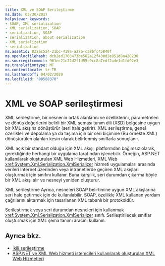 ```yaml
---
title: XML ve SOAP Serileştirme
ms.date: 03/30/2017
helpviewer_keywords:
- SOAP, XML serialization
- XML serialization, SOAP
- serialization, SOAP
- serialization, about serialization
- XML serialization
- serialization
ms.assetid: 832ac524-21bc-419a-a27b-ca8bfc45840f
ms.openlocfilehash: dcb2ed1703473be582a12f430d2e051d8a420230
ms.sourcegitcommit: 961ec21c22d2f1d55c9cc8a7edf2ade1d1fd92e3
ms.translationtype: MT
ms.contentlocale: tr-TR
ms.lasthandoff: 04/02/2020
ms.locfileid: "80588370"
---
```

# <a name="xml-and-soap-serialization"></a>XML ve SOAP serileştirmesi

XML serileştirme, bir nesnenin ortak alanlarını ve özelliklerini, parametreleri ve dönüş değerlerini belirli bir XML şeması tanım dili (XSD) belgesine uygun bir XML akışına dönüştürür (seri hale getirir). XML serileştirme, genel özellikler ve depolama ya da taşıma için bir seri biçimine (Bu örnekte XML) dönüştürülen alanları kesin olarak belirlenmiş sınıflarla sonuçlanır.

XML açık bir standart olduğu için XML akışı, platformdan bağımsız olarak, gerektiğinde herhangi bir uygulama tarafından işlenebilir. Örneğin, ASP.NET kullanılarak oluşturulan XML Web Hizmetleri, XML Web <xref:System.Xml.Serialization.XmlSerializer> hizmeti uygulamaları arasında verileri Internet üzerinden veya intranetlerde geçiren XML akışları oluşturmak için sınıfını kullanır. Buna karşılık, seri durumdan çıkarma böyle bir XML akışı alır ve nesneyi yeniden oluşturur.

XML serileştirme Ayrıca, nesneleri SOAP belirtimine uygun XML akışlarına seri hale getirmek için de kullanılabilir. SOAP, özellikle XML kullanan yordam çağrılarını aktarmak için tasarlanan XML tabanlı bir protokoldür.

Serileştirmek veya seri durumdan nesneleri için kullanmak <xref:System.Xml.Serialization.XmlSerializer> sınıfı. Serileştirilecek sınıflar oluşturmak için XML şema tanımı aracını kullanın.

## <a name="see-also"></a>Ayrıca bkz.

- [İkili serileştirme](binary-serialization.md)
- [ASP.NET ve XML Web hizmeti istemcileri kullanılarak oluşturulan XML Web Hizmetleri](https://docs.microsoft.com/previous-versions/dotnet/netframework-4.0/7bkzywba(v=vs.100))
